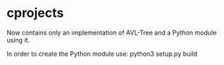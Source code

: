 # cprojects
Now contains only an implementation of AVL-Tree and a Python module using it.

In order to create the Python module use:
python3 setup.py build
